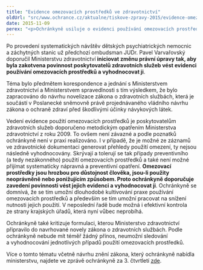 ```yaml
---
title: "Evidence omezovacích prostředků ve zdravotnictví"
oldUrl: "src/www.ochrance.cz/aktualne/tiskove-zpravy-2015/evidence-omezovacich-prostredku-ve-zdravotnictvi"
date: 2015-11-09
perex: "<p>Ochránkyně usiluje o evidenci používání omezovacích prostředků ve zdravotních službách. O potřebě změnit v tomto smyslu právní úpravu informovala poslance v rámci své Zprávy o činnosti ve 3. čtvrtletí.</p>"
---
```


<!-- imported from the old website -->

<p>Po provedení systematických návštěv dětských psychiatrických nemocnic a záchytných stanic už předchozí ombudsman JUDr. Pavel Varvařovský doporučil Ministerstvu zdravotnictví<b> iniciovat změnu právní úpravy tak, aby byla zakotvena povinnost poskytovatelů zdravotních služeb vést evidenci používání omezovacích prostředků a vyhodnocovat ji</b>.</p> <p>Téma bylo předmětem korespondence a jednání s Ministerstvem zdravotnictví a Ministerstvem spravedlnosti s tím výsledkem, že bylo zapracováno do návrhu novelizace zákona o zdravotních službách, která je součástí v Poslanecké sněmovně právě projednávaného vládního návrhu zákona o ochraně zdraví před škodlivými účinky návykových látek.</p> <p>Vedení evidence použití omezovacích prostředků je poskytovatelům zdravotních služeb doporučeno metodickým opatřením Ministerstva zdravotnictví z roku 2009. To ovšem není závazné a podle poznatků ochránkyně není v praxi realizováno. I v případě, že je možné ze záznamů ve zdravotnické dokumentaci generovat přehledy použití omezení, ty nejsou následně vyhodnocovány. Skrývají a tolerují se tak případy preventivního (a tedy nezákonného) použití omezovacích prostředků a také není možné přijímat systematicky nápravná a preventivní opatření. <b>Omezovací prostředky jsou hrozbou pro důstojnost člověka, jsou-li použity neoprávněně nebo ponižujícím způsobem. Proto ochránkyně doporučuje zavedení povinnosti vést jejich evidenci a vyhodnocovat ji</b>. Ochránkyně se domnívá, že se tím umožní dlouhodobé kultivování praxe používání omezovacích prostředků a především se tím umožní pracovat na snížení nutnosti jejich použití. V neposlední řadě bude možná i efektivní kontrola ze strany krajských úřadů, která nyní vůbec neprobíhá.</p> <p>Ochránkyně také kritizuje formulaci, kterou Ministerstvo zdravotnictví připravilo do navrhované novely zákona o zdravotních službách. Podle ochránkyně nebude mít téměř žádný přínos, neumožní sledování a vyhodnocování jednotlivých případů použití omezovacích prostředků.</p> <p>Více o tomto tématu včetně návrhu znění zákona, který ochránkyně nabídla ministerstvu, najdete ve zprávě ochránkyně za 3. čtvrtletí <a href="https://www.ochrance.cz/zpravy-o-cinnosti/zpravy-pro-poslaneckou-snemovnu/">zde</a>.</p>
